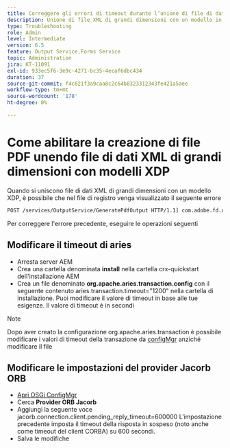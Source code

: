 ```yaml
---
title: Correggere gli errori di timeout durante l’unione di file di dati XML di grandi dimensioni con un modello XDP
description: Unione di file XML di grandi dimensioni con un modello in AEM Forms
type: Troubleshooting
role: Admin
level: Intermediate
version: 6.5
feature: Output Service,Forms Service
topic: Administration
jira: KT-11091
exl-id: 933ec5f6-3e9c-4271-bc35-4ecaf6dbc434
duration: 37
source-git-commit: f4c621f3a9caa8c2c64b8323312343fe421a5aee
workflow-type: tm+mt
source-wordcount: '178'
ht-degree: 0%

---
```


# Come abilitare la creazione di file PDF unendo file di dati XML di grandi dimensioni con modelli XDP

Quando si uniscono file di dati XML di grandi dimensioni con un modello XDP, è possibile che nel file di registro venga visualizzato il seguente errore

```txt
POST /services/OutputService/GeneratePdfOutput HTTP/1.1] com.adobe.fd.output.internal.exception.OutputServiceException AEM_OUT_001_003:Unexpected Exception: client timeout reached org.omg.CORBA.TIMEOUT: client timeout reached
```

Per correggere l&#39;errore precedente, eseguire le operazioni seguenti

## Modificare il timeout di aries

* Arresta server AEM
* Crea una cartella denominata **install** nella cartella crx-quickstart dell&#39;installazione AEM
* Crea un file denominato **org.apache.aries.transaction.config** con il seguente contenuto
aries.transaction.timeout=&quot;1200&quot;
nella cartella di installazione. Puoi modificare il valore di timeout in base alle tue esigenze. Il valore di timeout è in secondi

>[!NOTE]
> Dopo aver creato la configurazione org.apache.aries.transaction è possibile modificare i valori di timeout della transazione da [configMgr](http://localhost:4502/system/console/configMgr) anziché modificare il file


## Modificare le impostazioni del provider Jacorb ORB

* [Apri OSGi ConfigMgr](http://localhost:4502/system/console/configMgr)
* Cerca **Provider ORB Jacorb**
* Aggiungi la seguente voce
jacorb.connection.client.pending_reply_timeout=600000
L’impostazione precedente imposta il timeout della risposta in sospeso (noto anche come timeout del client CORBA) su 600 secondi.
* Salva le modifiche
